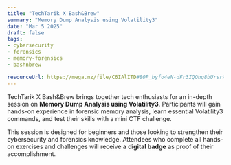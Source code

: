 ```yaml
---
title: "TechTarik X Bash&Brew"
summary: "Memory Dump Analysis using Volatility3"
date: "Mar 5 2025"
draft: false
tags:
- cybersecurity
- forensics
- memory-forensics
- bashnbrew

resourceUrl: https://mega.nz/file/C6IAlITD#8OP_byfo4eN-dFr3IQOhq8bUrsrWaMylV7gOHdL0jSs
---
```


TechTarik X Bash&Brew brings together tech enthusiasts for an in-depth session on **Memory Dump Analysis using Volatility3**. Participants will gain hands-on experience in forensic memory analysis, learn essential Volatility3 commands, and test their skills with a mini CTF challenge.  

This session is designed for beginners and those looking to strengthen their cybersecurity and forensics knowledge. Attendees who complete all hands-on exercises and challenges will receive a **digital badge** as proof of their accomplishment.
